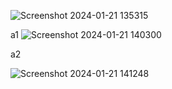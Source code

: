 ![Screenshot 2024-01-21 135315](https://github.com/sekhar-indian/bootstrap/assets/124375666/84366b5f-0994-4e99-8c00-0bea4f939c62)

a1
![Screenshot 2024-01-21 140300](https://github.com/sekhar-indian/bootstrap/assets/124375666/140d90fa-e8ee-4d1d-8f1e-dbcf7b7f1519)

a2

![Screenshot 2024-01-21 141248](https://github.com/sekhar-indian/bootstrap/assets/124375666/261ed3b1-c653-438e-a8c8-afd0c47f803c)
